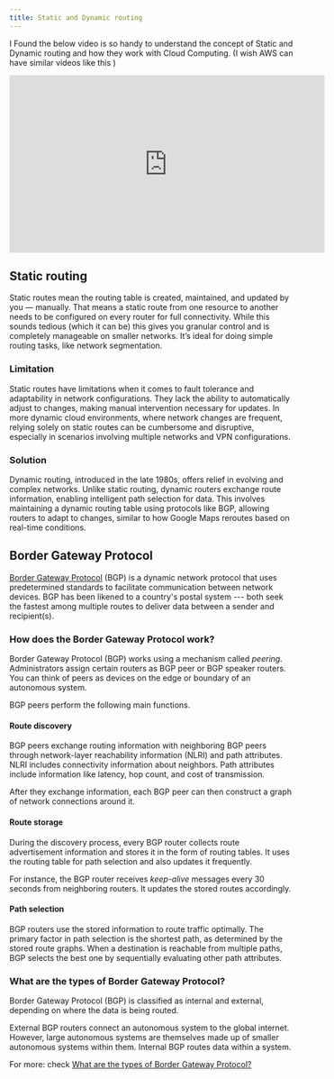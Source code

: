 ```yaml
---
title: Static and Dynamic routing
---
```


I Found the below video is so handy to understand the concept of Static and Dynamic routing and how they work with Cloud Computing. (I wish AWS can have similar videos like this )

<iframe width="560" height="315" src="https://www.youtube.com/embed/K_xb_j46YOk?si=CHUZWC_XwuDcvBKu" title="YouTube video player" frameBorder="0" allow="accelerometer; autoplay; clipboard-write; encrypted-media; gyroscope; picture-in-picture; web-share" allowFullScreen></iframe>

## Static routing

Static routes mean the routing table is created, maintained, and updated by you — manually. That means a static route from one resource to another needs to be configured on every router for full connectivity. While this sounds tedious (which it can be) this gives you granular control and is completely manageable on smaller networks. It’s ideal for doing simple routing tasks, like network segmentation. 

### Limitation

Static routes have limitations when it comes to fault tolerance and adaptability in network configurations. They lack the ability to automatically adjust to changes, making manual intervention necessary for updates. In more dynamic cloud environments, where network changes are frequent, relying solely on static routes can be cumbersome and disruptive, especially in scenarios involving multiple networks and VPN configurations.

### Solution

Dynamic routing, introduced in the late 1980s, offers relief in evolving and complex networks. Unlike static routing, dynamic routers exchange route information, enabling intelligent path selection for data. This involves maintaining a dynamic routing table using protocols like BGP, allowing routers to adapt to changes, similar to how Google Maps reroutes based on real-time conditions.

## Border Gateway Protocol

[Border Gateway Protocol](https://www.cloudflare.com/learning/security/glossary/what-is-bgp/) (BGP) is a dynamic network protocol that uses predetermined standards to facilitate communication between network devices. BGP has been likened to a country's postal system --- both seek the fastest among multiple routes to deliver data between a sender and recipient(s).

### How does the Border Gateway Protocol work?

Border Gateway Protocol (BGP) works using a mechanism called *peering*. Administrators assign certain routers as BGP peer or BGP speaker routers. You can think of peers as devices on the edge or boundary of an autonomous system.

BGP peers perform the following main functions.

#### Route discovery

BGP peers exchange routing information with neighboring BGP peers through network-layer reachability information (NLRI) and path attributes. NLRI includes connectivity information about neighbors. Path attributes include information like latency, hop count, and cost of transmission.

After they exchange information, each BGP peer can then construct a graph of network connections around it.

#### Route storage

During the discovery process, every BGP router collects route advertisement information and stores it in the form of routing tables. It uses the routing table for path selection and also updates it frequently.

For instance, the BGP router receives *keep-alive* messages every 30 seconds from neighboring routers. It updates the stored routes accordingly.

#### Path selection

BGP routers use the stored information to route traffic optimally. The primary factor in path selection is the shortest path, as determined by the stored route graphs. When a destination is reachable from multiple paths, BGP selects the best one by sequentially evaluating other path attributes.

### What are the types of Border Gateway Protocol?

Border Gateway Protocol (BGP) is classified as internal and external, depending on where the data is being routed.

External BGP routers connect an autonomous system to the global internet. However, large autonomous systems are themselves made up of smaller autonomous systems within them. Internal BGP routes data within a system.

For more: check [What are the types of Border Gateway Protocol?](https://aws.amazon.com/what-is/border-gateway-protocol/)